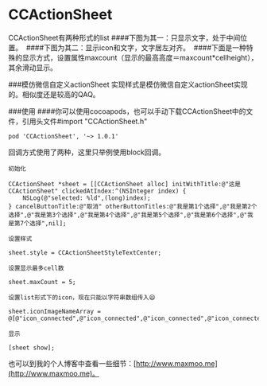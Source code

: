 # CCActionSheet
<!--![项目演示](https://github.com/maxmoo/CCActionSheet/p_sheet.gif)-->
<!--![](https://github.com/maxmoo/CCActionSheet/p_sheet.gif)-->

CCActionSheet有两种形式的list
####下图为其一：只显示文字，处于中间位置。
<img src="https://github.com/maxmoo/CCActionSheet/blob/master/Demo/center.gif" alt="" style="max-width:100%;">
####下图为其二：显示icon和文字，文字居左对齐。
<img src="https://github.com/maxmoo/CCActionSheet/blob/master/Demo/list.gif" alt="" style="max-width:100%;">
####下面是一种特殊的显示方式，设置属性maxcount（显示的最高高度＝maxcount*cellheight），其余滑动显示。
<img src="https://github.com/maxmoo/CCActionSheet/blob/master/Demo/scroll.gif" alt="" style="max-width:100%;">

###模仿微信自定义actionSheet
实现样式是模仿微信自定义actionSheet实现的。相似度还是较高的QAQ。

###使用
####你可以使用cocoapods，也可以手动下载CCActionSheet中的文件，引用头文件#import "CCActionSheet.h"

`pod 'CCActionSheet', '~> 1.0.1'`


回调方式使用了两种，这里只举例使用block回调。

`初始化`
>
    CCActionSheet *sheet = [[CCActionSheet alloc] initWithTitle:@"这是CCActionSheet" clickedAtIndex:^(NSInteger index) {
        NSLog(@"selected: %ld",(long)index);
    } cancelButtonTitle:@"取消" otherButtonTitles:@"我是第1个选择",@"我是第2个选择",@"我是第3个选择",@"我是第4个选择",@"我是第5个选择",@"我是第6个选择",@"我是第7个选择",nil];
>    
`设置样式`
>
    sheet.style = CCActionSheetStyleTextCenter;
>
`设置显示最多cell数`
>
    sheet.maxCount = 5;
>
`设置list形式下的icon，现在只能以字符串数组传入😄`
>
    sheet.iconImageNameArray = @[@"icon_connected",@"icon_connected",@"icon_connected",@"icon_connected",@"icon_connected",@"icon_connected",@"icon_connected",@"icon_connected",@"icon_connected"];
>
`显示`   
>
    [sheet show];
>


也可以到我的个人博客中查看一些细节：[http://www.maxmoo.me](http://www.maxmoo.me)。
